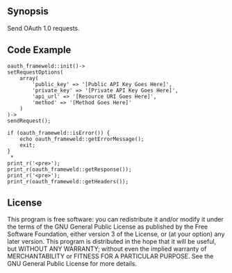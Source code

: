 ## Synopsis

Send OAuth 1.0 requests.

## Code Example
```
oauth_frameweld::init()->
setRequestOptions(
	array(
	 	'public_key' => '[Public API Key Goes Here]',
	 	'private_key' => '[Private API Key Goes Here]',
	 	'api_url' => '[Resource URI Goes Here]',
	 	'method' => '[Method Goes Here]'
	)		
)->
sendRequest();
			
if (oauth_frameweld::isError()) {
	echo oauth_frameweld::getErrorMessage();
	exit;
}
 *
print_r('<pre>');
print_r(oauth_frameweld::getResponse());
print_r('<pre>');
print_r(oauth_frameweld::getHeaders());	
```
## License

This program is free software: you can redistribute it and/or modify
it under the terms of the GNU General Public License as published by
the Free Software Foundation, either version 3 of the License, or
(at your option) any later version.
This program is distributed in the hope that it will be useful,
but WITHOUT ANY WARRANTY; without even the implied warranty of
MERCHANTABILITY or FITNESS FOR A PARTICULAR PURPOSE.  See the
GNU General Public License for more details.
